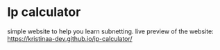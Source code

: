 # Ip calculator
simple website to help you learn subnetting.
live preview of the website:
https://kristinaa-dev.github.io/ip-calculator/
